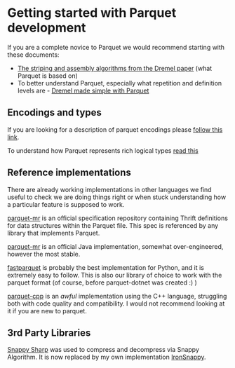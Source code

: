 # Getting started with Parquet development

If you are a complete novice to Parquet we would recommend starting with these documents:

- [The striping and assembly algorithms from the Dremel paper](https://github.com/julienledem/redelm/wiki/The-striping-and-assembly-algorithms-from-the-Dremel-paper) (what Parquet is based on)
- To better understand Parquet, especially what repetition and definition levels are - [Dremel made simple with Parquet](https://blog.twitter.com/engineering/en_us/a/2013/dremel-made-simple-with-parquet.html)

## Encodings and types

If you are looking for a description of parquet encodings please [follow this link](https://github.com/apache/parquet-format/blob/master/Encodings.md).

To understand how Parquet represents rich logical types [read this](https://github.com/apache/parquet-format/blob/master/LogicalTypes.md)

## Reference implementations

There are already working implementations in other languages we find useful to check we are doing things right or when stuck understanding how a particular feature is supposed to work.

[parquet-mr](https://github.com/apache/parquet-mr) is an official specification repository containing Thrift definitions for data structures within the Parquet file. This spec is referenced by any library that implements Parquet.

[parquet-mr](https://github.com/apache/parquet-mr) is an official Java implementation, somewhat over-engineered, however the most stable.

[fastparquet](https://github.com/dask/fastparquet) is probably the best implementation for Python, and it is extremely easy to follow. This is also our library of choice to work with the parquet format (of course, before parquet-dotnet was created :) )

[parquet-cpp](https://github.com/apache/parquet-cpp) is an *awful* implementation using the C++ language, struggling both with code quality and compatibility.  I would not recommend looking at it if you are new to parquet.

## 3rd Party Libraries

[Snappy Sharp](https://github.com/jeffesp/Snappy.Sharp) was used to compress and decompress via Snappy Algorithm. It is now replaced by my own implementation [IronSnappy](https://github.com/aloneguid/IronSnappy).

